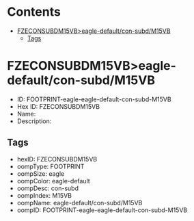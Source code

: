 



Contents
========

* [FZECONSUBDM15VB>eagle-default/con-subd/M15VB](#fzeconsubdm15vbeagle-defaultcon-subdm15vb)
	* [Tags](#tags)

# FZECONSUBDM15VB>eagle-default/con-subd/M15VB

- ID: FOOTPRINT-eagle-eagle-default-con-subd-M15VB
- Hex ID: FZECONSUBDM15VB
- Name: 
- Description: 

## Tags

- hexID: FZECONSUBDM15VB
- oompType: FOOTPRINT
- oompSize: eagle
- oompColor: eagle-default
- oompDesc: con-subd
- oompIndex: M15VB
- oompName: eagle-default/con-subd/M15VB
- oompID: FOOTPRINT-eagle-eagle-default-con-subd-M15VB
